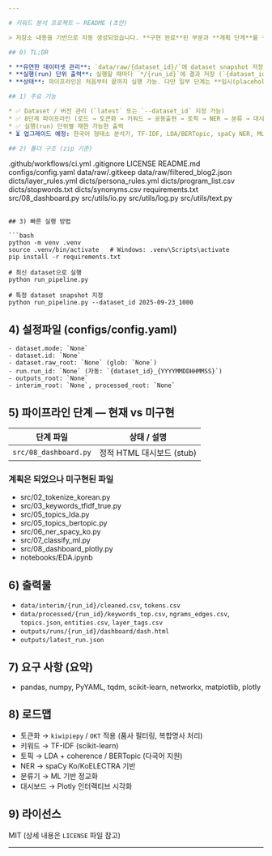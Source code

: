 ```yaml
---

# 키워드 분석 프로젝트 — README (초안)

> 저장소 내용을 기반으로 자동 생성되었습니다. **구현 완료**된 부분과 **계획 단계**를 구분하여 표시합니다.

## 0) TL;DR

* **유연한 데이터셋 관리**: `data/raw/{dataset_id}/`에 dataset snapshot 저장 (기본값은 `latest`).
* **실행(run) 단위 출력**: 실행할 때마다 `*/{run_id}`에 결과 저장 (`{dataset_id}_{YYYYMMDDHHMMSS}`).
* **상태**: 파이프라인은 처음부터 끝까지 실행 가능. 다만 일부 단계는 **임시(placeholder) 로직**으로 구현되어 있으며 업그레이드 예정.

## 1) 주요 기능

* ✅ Dataset / 버전 관리 (`latest` 또는 `--dataset_id` 지정 가능)
* ✅ 8단계 파이프라인 (로드 → 토큰화 → 키워드 → 공동출현 → 토픽 → NER → 분류 → 대시보드)
* ✅ 실행(run) 단위별 재현 가능한 출력
* ⏳ 업그레이드 예정: 한국어 형태소 분석기, TF-IDF, LDA/BERTopic, spaCy NER, ML 기반 분류기, Plotly 대시보드

## 2) 폴더 구조 (zip 기준)

```
.github/workflows/ci.yml
.gitignore
LICENSE
README.md
configs/config.yaml
data/raw/.gitkeep
data/raw/filtered_blog2.json
dicts/layer_rules.yml
dicts/persona_rules.yml
dicts/program_list.csv
dicts/stopwords.txt
dicts/synonyms.csv
requirements.txt
src/08_dashboard.py
src/utils/io.py
src/utils/log.py
src/utils/text.py
```

## 3) 빠른 실행 방법

```bash
python -m venv .venv
source .venv/bin/activate   # Windows: .venv\Scripts\activate
pip install -r requirements.txt

# 최신 dataset으로 실행
python run_pipeline.py

# 특정 dataset snapshot 지정
python run_pipeline.py --dataset_id 2025-09-23_1000
```

## 4) 설정파일 (configs/config.yaml)

```
- dataset.mode: `None`
- dataset.id: `None`
- dataset.raw_root: `None` (glob: `None`)
- run.run_id: `None` (자동: `{dataset_id}_{YYYYMMDDHHMMSS}`)
- outputs_root: `None`
- interim_root: `None`, processed_root: `None`
```

## 5) 파이프라인 단계 — 현재 vs 미구현

| 단계 파일                 | 상태 / 설명             |
| --------------------- | ------------------- |
| `src/08_dashboard.py` | 정적 HTML 대시보드 (stub) |

### 계획은 되었으나 미구현된 파일

* src/02\_tokenize\_korean.py
* src/03\_keywords\_tfidf\_true.py
* src/05\_topics\_lda.py
* src/05\_topics\_bertopic.py
* src/06\_ner\_spacy\_ko.py
* src/07\_classify\_ml.py
* src/08\_dashboard\_plotly.py
* notebooks/EDA.ipynb

## 6) 출력물

* `data/interim/{run_id}/cleaned.csv`, `tokens.csv`
* `data/processed/{run_id}/keywords_top.csv`, `ngrams_edges.csv`, `topics.json`, `entities.csv`, `layer_tags.csv`
* `outputs/runs/{run_id}/dashboard/dash.html`
* `outputs/latest_run.json`

## 7) 요구 사항 (요약)

* pandas, numpy, PyYAML, tqdm, scikit-learn, networkx, matplotlib, plotly

## 8) 로드맵

* 토큰화 → `kiwipiepy` / `OKT` 적용 (품사 필터링, 복합명사 처리)
* 키워드 → TF-IDF (scikit-learn)
* 토픽 → LDA + coherence / BERTopic (다국어 지원)
* NER → spaCy Ko/KoELECTRA 기반
* 분류기 → ML 기반 정교화
* 대시보드 → Plotly 인터랙티브 시각화

## 9) 라이선스

MIT (상세 내용은 `LICENSE` 파일 참고)

---
```



